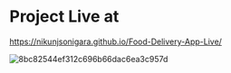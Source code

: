 # Project Live at
https://nikunjsonigara.github.io/Food-Delivery-App-Live/

![8bc82544ef312c696b66dac6ea3c957d](https://github.com/NikunjSonigara/Food-Delivery-App-Live/assets/106422654/0f56cb54-7037-409b-a572-ed090d6d3270)
